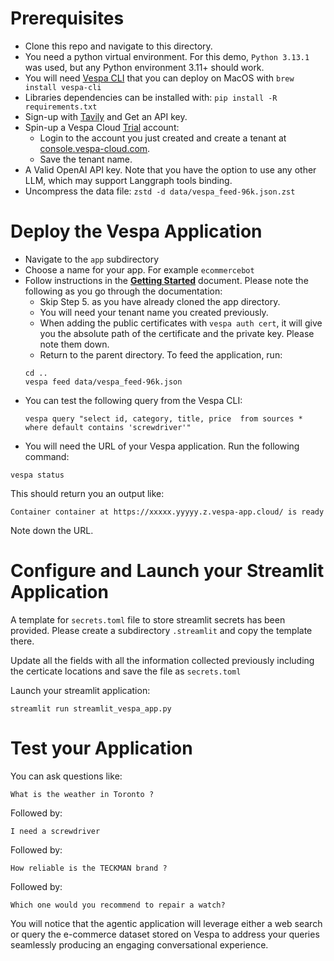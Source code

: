 # Prerequisites

- Clone this repo and navigate to this directory.
- You need a python virtual environment. For this demo, `Python 3.13.1` was used, but any Python environment 3.11+ should work.
- You will need [Vespa CLI](https://docs.vespa.ai/en/vespa-cli.html) that you can deploy on MacOS with `brew install vespa-cli`
- Libraries dependencies can be installed with: `pip install -R requirements.txt`
- Sign-up with [Tavily](https://tavily.com/) and Get an API key.
- Spin-up a Vespa Cloud [Trial](https://vespa.ai/free-trial) account:
  - Login to the account you just created and create a tenant at [console.vespa-cloud.com](https://console.vespa-cloud.com/).
  - Save the tenant name.
- A Valid OpenAI API key. Note that you have the option to use any other LLM, which may support Langgraph tools binding.
- Uncompress the data file: `zstd -d data/vespa_feed-96k.json.zst`
  


# Deploy the Vespa Application


- Navigate to the `app` subdirectory
- Choose a name for your app. For example `ecommercebot`
- Follow instructions in the [**Getting Started**](https://cloud.vespa.ai/en/getting-started) document. Please note the following as you go through the documentation:
  - Skip Step 5. as you have already cloned the app directory.
  - You will need your tenant name you created previously.
  - When adding the public certificates with `vespa auth cert`, it will give you the absolute path of the certificate and the private key. Please note them down.
  - Return to the parent directory. To feed the application, run:
  ```
  cd ..
  vespa feed data/vespa_feed-96k.json
  ```
- You can test the following query from the Vespa CLI:
  ```
  vespa query "select id, category, title, price  from sources * where default contains 'screwdriver'"
  ```
 - You will need the URL of your Vespa application. Run the following command:
  ```
  vespa status
  ```
  This should return you an output like:
  ```
  Container container at https://xxxxx.yyyyy.z.vespa-app.cloud/ is ready
  ```
  Note down the URL.

  # Configure and Launch your Streamlit Application

  A template for `secrets.toml` file to store streamlit secrets has been provided. Please create a subdirectory `.streamlit` and copy the template there. 
  
  Update all the fields with all the information collected previously including the certicate locations and save the file as `secrets.toml`

  Launch your streamlit application:
  ```
  streamlit run streamlit_vespa_app.py
  ```

# Test your Application

You can ask questions like:

`What is the weather in Toronto ?`

Followed by:

`I need a screwdriver`

Followed by:

`How reliable is the TECKMAN brand ?`

Followed by:

`Which one would you recommend to repair a watch?`

You will notice that the agentic application will leverage either a web search or query the e-commerce dataset stored on Vespa to address your queries seamlessly producing an engaging conversational experience.